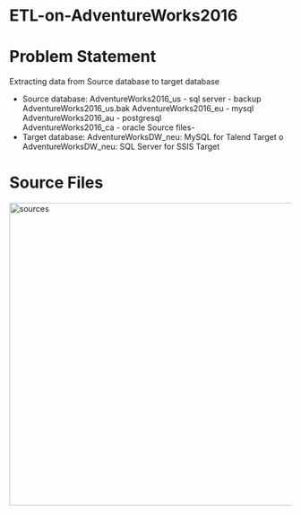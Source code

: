 # ETL-on-AdventureWorks2016

# Problem Statement 

Extracting data from Source database to target database

-	Source database: 
AdventureWorks2016_us - sql server - backup AdventureWorks2016_us.bak
AdventureWorks2016_eu - mysql  
AdventureWorks2016_au - postgresql  
AdventureWorks2016_ca - oracle 
Source files-
-	Target database: 
AdventureWorksDW_neu: MySQL for Talend Target
o	AdventureWorksDW_neu: SQL Server for SSIS Target


# Source Files

<img width="540" alt="sources" src="https://user-images.githubusercontent.com/32627251/39931072-5ba9c154-550a-11e8-844a-6aff9e40490c.PNG">

